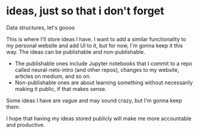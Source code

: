 # ideas, just so that i don't forget

Data structures, let's goooo

This is where I'll store ideas I have. I want to add a similar functionality to my personal website and add UI to it, but for now, I'm gonna keep it this way.
The ideas can be publishable and non-publishable.

- The publishable ones include Jupyter notebooks that I commit to a repo called neural-nets-intro (and other repos), changes to my website, articles on medium, and so on.
- Non-publishable ones are about learning something without necessarily making it public, if that makes sense.

Some ideas I have are vague and may sound crazy, but I'm gonna keep them.

I hope that having my ideas stored publicly will make me more accountable and productive.
